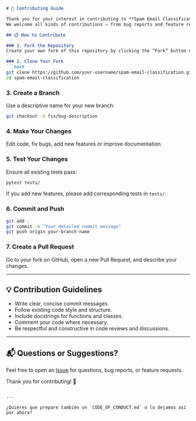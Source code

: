 ````markdown
# 🧩 Contributing Guide

Thank you for your interest in contributing to **Spam Email Classification**!  
We welcome all kinds of contributions — from bug reports and feature requests to code contributions and documentation improvements.

## 📋 How to Contribute

### 1. Fork the Repository
Create your own fork of this repository by clicking the “Fork” button on the top-right corner.

### 2. Clone Your Fork
```bash
git clone https://github.com/your-username/spam-email-classification.git
cd spam-email-classification
````

### 3. Create a Branch

Use a descriptive name for your new branch:

```bash
git checkout -b fix/bug-description
```

### 4. Make Your Changes

Edit code, fix bugs, add new features or improve documentation.

### 5. Test Your Changes

Ensure all existing tests pass:

```bash
pytest tests/
```

If you add new features, please add corresponding tests in `tests/`.

### 6. Commit and Push

```bash
git add .
git commit -m "Your detailed commit message"
git push origin your-branch-name
```

### 7. Create a Pull Request

Go to your fork on GitHub, open a new Pull Request, and describe your changes.

---

## 💡 Contribution Guidelines

* Write clear, concise commit messages.
* Follow existing code style and structure.
* Include docstrings for functions and classes.
* Comment your code where necessary.
* Be respectful and constructive in code reviews and discussions.

---

## 📬 Questions or Suggestions?

Feel free to open an [Issue](https://github.com/josenavarrojm/spam-email-classification/issues) for questions, bug reports, or feature requests.

Thank you for contributing! 💙

```

---

¿Quieres que prepare también un `CODE_OF_CONDUCT.md` o lo dejamos así por ahora?
```
